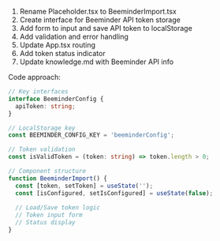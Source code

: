 1. Rename Placeholder.tsx to BeeminderImport.tsx
2. Create interface for Beeminder API token storage
3. Add form to input and save API token to localStorage
4. Add validation and error handling
5. Update App.tsx routing
6. Add token status indicator
7. Update knowledge.md with Beeminder API info

Code approach:
```typescript
// Key interfaces
interface BeeminderConfig {
  apiToken: string;
}

// LocalStorage key
const BEEMINDER_CONFIG_KEY = 'beeminderConfig';

// Token validation
const isValidToken = (token: string) => token.length > 0;

// Component structure
function BeeminderImport() {
  const [token, setToken] = useState('');
  const [isConfigured, setIsConfigured] = useState(false);
  
  // Load/Save token logic
  // Token input form
  // Status display
}
```